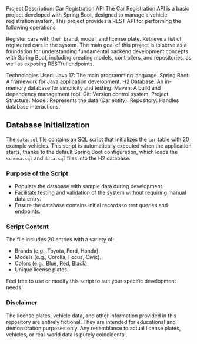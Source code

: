 Project Description: Car Registration API
The Car Registration API is a basic project developed with Spring Boot, designed to manage a vehicle registration system. This project provides a REST API for performing the following operations:

Register cars with their brand, model, and license plate.
Retrieve a list of registered cars in the system.
The main goal of this project is to serve as a foundation for understanding fundamental backend development concepts with Spring Boot, including creating models, controllers, and repositories, as well as exposing RESTful endpoints.

Technologies Used:
Java 17: The main programming language.
Spring Boot: A framework for Java application development.
H2 Database: An in-memory database for simplicity and testing.
Maven: A build and dependency management tool.
Git: Version control system.
Project Structure:
Model: Represents the data (Car entity).
Repository: Handles database interactions.

## Database Initialization

The [`data.sql`](src/main/resources/data.sql) file contains an SQL script that initializes the `car` table with 20 example vehicles. This script is automatically executed when the application starts, thanks to the default Spring Boot configuration, which loads the `schema.sql` and `data.sql` files into the H2 database.

### Purpose of the Script

- Populate the database with sample data during development.
- Facilitate testing and validation of the system without requiring manual data entry.
- Ensure the database contains initial records to test queries and endpoints.

### Script Content

The file includes 20 entries with a variety of:
- Brands (e.g., Toyota, Ford, Honda).
- Models (e.g., Corolla, Focus, Civic).
- Colors (e.g., Blue, Red, Black).
- Unique license plates.

Feel free to use or modify this script to suit your specific development needs.
### Disclaimer
The license plates, vehicle data, and other information provided in this repository are entirely fictional. They are intended for educational and demonstration purposes only. Any resemblance to actual license plates, vehicles, or real-world data is purely coincidental.